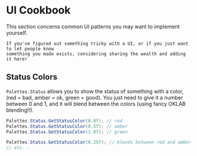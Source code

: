 # UI Cookbook

This section concerns common UI patterns you may want to implement yourself.

```admonish note
If you've figured out something tricky with a UI, or if you just want to let people know
something you made exists, considering sharing the wealth and adding it here!
```

## Status Colors

`Palettes.Status` allows you to show the status of something with a color, (red = bad, 
amber = ok, green = good). You just need to give it a number between 0 and 1, and
it will blend between the colors (using fancy OKLAB blending!!).

```cs
Palettes.Status.GetStatusColor(0.0f); // red
Palettes.Status.GetStatusColor(0.5f); // amber
Palettes.Status.GetStatusColor(1.0f); // green

Palettes.Status.GetStatusColor(0.25f); // blends between red and amber
// etc...
```